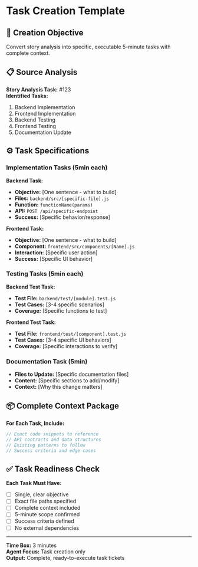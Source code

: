 # Task Creation Template

## 🔧 Creation Objective
Convert story analysis into specific, executable 5-minute tasks with complete context.

## 📋 Source Analysis
**Story Analysis Task:** #123  
**Identified Tasks:**
1. Backend Implementation
2. Frontend Implementation  
3. Backend Testing
4. Frontend Testing
5. Documentation Update

## ⚙️ Task Specifications

### **Implementation Tasks (5min each)**
**Backend Task:**
- **Objective:** [One sentence - what to build]
- **Files:** `backend/src/[specific-file].js`
- **Function:** `functionName(params)` 
- **API:** `POST /api/specific-endpoint`
- **Success:** [Specific behavior/response]

**Frontend Task:**
- **Objective:** [One sentence - what to build]
- **Component:** `frontend/src/components/[Name].js`
- **Interaction:** [Specific user action]
- **Success:** [Specific UI behavior]

### **Testing Tasks (5min each)**
**Backend Test Task:**
- **Test File:** `backend/test/[module].test.js`
- **Test Cases:** [3-4 specific scenarios]
- **Coverage:** [Specific functions to test]

**Frontend Test Task:**
- **Test File:** `frontend/test/[component].test.js`
- **Test Cases:** [3-4 specific UI behaviors]
- **Coverage:** [Specific interactions to verify]

### **Documentation Task (5min)**
- **Files to Update:** [Specific documentation files]
- **Content:** [Specific sections to add/modify]
- **Context:** [Why this change matters]

## 📦 Complete Context Package
**For Each Task, Include:**
```javascript
// Exact code snippets to reference
// API contracts and data structures
// Existing patterns to follow
// Success criteria and edge cases
```

## ✅ Task Readiness Check
**Each Task Must Have:**
- [ ] Single, clear objective
- [ ] Exact file paths specified
- [ ] Complete context included
- [ ] 5-minute scope confirmed
- [ ] Success criteria defined
- [ ] No external dependencies

---
**Time Box:** 3 minutes  
**Agent Focus:** Task creation only  
**Output:** Complete, ready-to-execute task tickets
